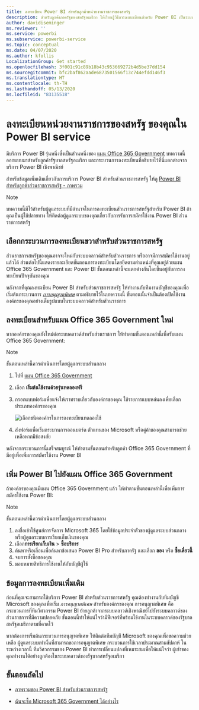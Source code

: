 ```yaml
---
title: ลงทะเบียน Power BI สำหรับลูกค้าหน่วยงานราชการของสหรัฐ
description: สำหรับลูกค้าภาครัฐของสหรัฐอเมริกา ให้เรียนรู้วิธีการลงทะเบียนสำหรับ Power BI เป็นระบบคลาวด์สำหรับส่วนราชการ
author: davidiseminger
ms.reviewer: ''
ms.service: powerbi
ms.subservice: powerbi-service
ms.topic: conceptual
ms.date: 04/07/2020
ms.author: kfollis
LocalizationGroup: Get started
ms.openlocfilehash: 3f001c91c89b18b43c953669272b4d5be37dd154
ms.sourcegitcommit: bfc2baf862aade6873501566f13c744efdd146f3
ms.translationtype: HT
ms.contentlocale: th-TH
ms.lasthandoff: 05/13/2020
ms.locfileid: "83135518"
---
```

# <a name="enroll-your-us-government-organization-in-the-power-bi-service"></a>ลงทะเบียนหน่วยงานราชการของสหรัฐ ของคุณใน Power BI service

มีบริการ Power BI รุ่นหนึ่งซึ่งเป็นส่วนหนึ่งของ [แผน Office 365 Government](https://www.microsoft.com/microsoft-365/government/compare-office-365-government-plans?rtc=1) บทความนี้ออกแบบมาสำหรับลูกค้ารัฐบาลสหรัฐอเมริกา และกระบวนการลงทะเบียนที่อธิบายไว้ที่นี่แตกต่างจากบริการ Power BI เชิงพาณิชย์

สำหรับข้อมูลเพิ่มเติมเกี่ยวกับการบริการ Power BI สำหรับส่วนราชการสหรัฐ ให้ดู [Power BI สำหรับลูกค้าส่วนราชการสหรัฐ - ภาพรวม](service-govus-overview.md)

> [!NOTE]
> บทความนี้มีไว้สำหรับผู้ดูแลระบบที่มีอำนาจในการลงทะเบียนส่วนราชการสหรัฐสำหรับ Power BI ถ้าคุณเป็นผู้ใช้ปลายทาง ให้ติดต่อผู้ดูแลระบบของคุณเกี่ยวกับการรับการสมัครใช้งาน Power BI ส่วนราชการสหรัฐ
> 
> 

## <a name="select-the-right-sign-up-process-for-your-us-government-organization"></a>เลือกกระบวนการลงทะเบียนขวาสำหรับส่วนราชการสหรัฐ

ส่วนราชการสหรัฐของคุณอาจจะใหม่กับระบบคลาวด์สำหรับส่วนราชการ หรืออาจมีการสมัครใช้งานอยู่แล้วได้ ส่วนต่อไปนี้แสดงรายละเอียดขั้นตอนการลงทะเบียนโดยยึดตามตำแหน่งที่คุณอยู่ด้วยแผน Office 365 Government และ Power BI ขั้นตอนเหล่านี้จะแตกต่างกันโดยขึ้นอยู่กับการลงทะเบียนปัจจุบันของคุณ

หลังจากที่คุณลงทะเบียน Power BI สำหรับส่วนราชการสหรัฐ ให้ทำงานกับทีมงานบัญชีของคุณเพื่อเริ่มต้นกระบวนการ [*การอนุญาตพิเศษ*](#additional-signup-information) ตามอธิบายไว้ในบทความนี้ ขั้นตอนนั้นจำเป็นต้องเปิดใช้งานองค์กรของคุณอย่างเต็มรูปแบบในระบบคลาวด์สำหรับส่วนราชการ

## <a name="sign-up-for-a-new-office-365-government-plan"></a>ลงทะเบียนสำหรับแผน Office 365 Government ใหม่

หากองค์กรของคุณยังใหม่ต่อระบบคลาวด์สำหรับส่วนราชการ ให้ทำตามขั้นตอนเหล่านี้เพื่อรับแผน Office 365 Government:

> [!NOTE]
> ขั้นตอนเหล่านี้ควรดำเนินการโดยผู้ดูแลระบบส่วนกลาง
>

1. ไปที่ [แผน Office 365 Government](https://products.office.com/government/office-365-web-services-for-government)
2. เลือก **เริ่มต้นใช้งานด้วยรุ่นทดลองฟรี**
3. กรอกแบบฟอร์มเพื่อแจ้งให้เราทราบเกี่ยวกับองค์กรของคุณ ใช้รายการแบบหล่นลงเพื่อเลือกประเภทองค์กรของคุณ

   ![เลือกชนิดองค์กรในการลงทะเบียนทดลองใช้](media/service-govus-signup/gcc-trial-signup.png)

4. ส่งฟอร์มเพื่อเริ่มกระบวนการออนบอร์ด ตัวแทนของ Microsoft หรือคู่ค้าของคุณสามารถช่วยเหลือหากมีข้อสงสัย

หลังจากกระบวนการนี้เสร็จสมบูรณ์ ให้ทำตามขั้นตอนสำหรับลูกค้า Office 365 Government ที่มีอยู่เพื่อเพิ่มการสมัครใช้งาน Power BI

## <a name="add-power-bi-to-an-office-365-government-plan"></a>เพิ่ม Power BI ไปยังแผน Office 365 Government

ถ้าองค์กรของคุณมีแผน Office 365 Government แล้ว ให้ทำตามขั้นตอนเหล่านี้เพื่อเพิ่มการสมัครใช้งาน Power BI:

> [!NOTE]
> ขั้นตอนเหล่านี้ควรดำเนินการโดยผู้ดูแลระบบส่วนกลาง
> 
> 

1. ลงชื่อเข้าใช้ศูนย์การจัดการ Microsoft 365 โดยใช้ข้อมูลประจำตัวของผู้ดูแลระบบส่วนกลางหรือผู้ดูแลระบบการเรียกเก็บเงินของคุณ
2. เลือก**การเรียกเก็บเงิน** > **ซื้อบริการ**
4. ค้นหาหรือเลื่อนเพื่อค้นหาข้อเสนอ Power BI Pro สำหรับภาครัฐ และเลือก **ลอง** หรือ **ซื้อเดี๋ยวนี้**
5. จบการสั่งซื้อของคุณ
6. มอบหมายสิทธิการใช้งานให้กับบัญชีผู้ใช้

## <a name="additional-signup-information"></a>ข้อมูลการลงทะเบียนเพิ่มเติม

ก่อนที่คุณจะสามารถใช้บริการ Power BI สำหรับส่วนราชการสหรัฐ คุณต้องทำงานกับทีมบัญชี Microsoft ของคุณเพื่อเริ่ม *การอนุญาตพิเศษ* สำหรับองค์กรของคุณ การอนุญาตพิเศษ คือกระบวนการที่ทีมวิศวกรรม Power BI ย้ายลูกค้าจากระบบคลาวด์เชิงพาณิชย์ไปยังระบบคลาวด์ของส่วนราชการที่มีความปลอดภัย ขั้นตอนนี้ทำให้แน่ใจว่ามีฟีเจอร์ที่พร้อมใช้งานในระบบคลาวด์ของรัฐบาลสหรัฐอเมริกาตามที่คาดไว้ 

หากต้องการเริ่มต้นกระบวนการอนุญาตพิเศษ ให้ติดต่อทีมบัญชี Microsoft ของคุณเพื่อขอความช่วยเหลือ ผู้ดูแลระบบเท่านั้นที่สามารถขอการอนุญาตพิเศษ กระบวนการใช้เวลาประมาณสามสัปดาห์ ในระหว่างเวลานี้ ทีมวิศวกรรมของ Power BI ทำการเปลี่ยนแปลงที่เหมาะสมเพื่อให้แน่ใจว่า ผู้เช่าของคุณทำงานได้อย่างถูกต้องในระบบคลาวด์ของรัฐบาลสหรัฐอเมริกา


## <a name="next-steps"></a>ขั้นตอนถัดไป

* [ภาพรวมของ Power BI สำหรับส่วนราชการสหรัฐ](service-govus-overview.md)
- [ฉันจะซื้อ Microsoft 365 Government ได้อย่างไร](https://docs.microsoft.com/office365/servicedescriptions/office-365-platform-service-description/office-365-us-government/microsoft-365-government-how-to-buy#how-do-i-buy-microsoft-365-government)